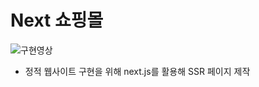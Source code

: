 # Next 쇼핑몰 

![구현영상](nextjs-commerce-clone/public/toyproject.gif)

- 정적 웹사이트 구현을 위해 next.js를 활용해 SSR 페이지 제작
